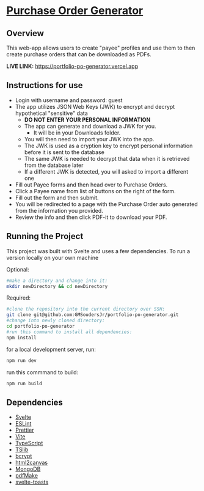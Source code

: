 # [Purchase Order Generator](https://portfolio-po-generator.vercel.app "Gerald's Purchase Order Generator")

## Overview

This web-app allows users to create "payee" profiles and use them to then create purchase orders that can be downloaded as PDFs.

**LIVE LINK:** https://portfolio-po-generator.vercel.app

## Instructions for use
- Login with username and password: guest
- The app utilizes JSON Web Keys (JWK) to encrypt and decrypt hypothetical "sensitive" data
  - **DO NOT ENTER YOUR PERSONAL INFORMATION**
  - The app can generate and download a JWK for you.
     - It will be in your Downloads folder.
  - You will then need to import your JWK into the app.
  - The JWK is used as a cryption key to encrypt personal information before it is sent to the database
  - The same JWK is needed to decrypt that data when it is retrieved from the database later
  - If a different JWK is detected, you will asked to import a different one
- Fill out Payee forms and then head over to Purchase Orders.
- Click a Payee name from list of buttons on the right of the form.
- Fill out the form and then submit.
- You will be redirected to a page with the Purchase Order auto generated from the information you provided.
- Review the info and then click PDF-it to download your PDF.

## Running the Project
This project was built with Svelte and uses a few dependencies.
To run a version locally on your own machine

Optional:
```bash
#make a directory and change into it:
mkdir newDirectory && cd newDirectory
```

Required:
```bash
#clone the repository into the current directory over SSH:
git clone git@github.com:GMSoudersJr/portfolio-po-generator.git
#change into newly cloned directory:
cd portfolio-po-generator
#run this command to install all dependencies:
npm install
```

for a local development server, run:
```bash
npm run dev
```

run this commmand to build:

```bash
npm run build
```

## Dependencies
- [Svelte](https://svelte.dev/)
- [ESLint](https://eslint.org/)
- [Prettier](https://prettier.io/)
- [Vite](https://vitejs.dev/)
- [TypeScript](https://www.typescriptlang.org/)
- [TSlib](https://www.npmjs.com/package/tslib)
- [bcrypt](https://www.npmjs.com/package/bcrypt)
- [html2canvas](https://html2canvas.hertzen.com/)
- [MongoDB](https://www.mongodb.com/)
- [pdfMake](http://pdfmake.org/#/)
- [svelte-toasts](https://www.npmjs.com/package/svelte-toasts)
